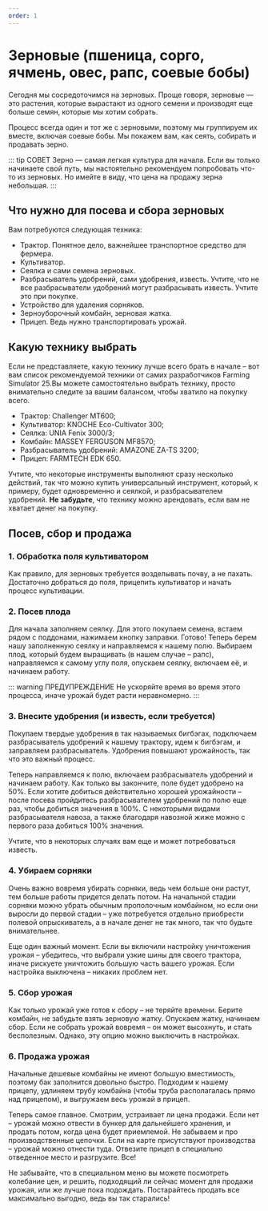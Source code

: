 ```yaml
---
order: 1
---
```

# Зерновые (пшеница, сорго, ячмень, овес, рапс, соевые бобы)

Сегодня мы сосредоточимся на зерновых. Проще говоря, зерновые — это растения, которые вырастают из одного семени и производят еще больше семян, которые мы хотим собрать.

Процесс всегда один и тот же с зерновыми, поэтому мы группируем их вместе, включая соевые бобы. Мы покажем вам, как сеять, собирать и продавать зерно.

::: tip СОВЕТ
Зерно — самая легкая культура для начала. Если вы только начинаете свой путь, мы настоятельно рекомендуем попробовать что-то из зерновых.
Но имейте в виду, что цена на продажу зерна небольшая.
:::

## Что нужно для посева и сбора зерновых

Вам потребуются следующая техника:

- Трактор. Понятное дело, важнейшее транспортное средство для фермера.
- Культиватор.
- Сеялка и сами семена зерновых.
- Разбрасыватель удобрений, сами удобрения, известь. Учтите, что не все разбрасыватели удобрений могут разбрасывать известь.  Учтите это при покупке.
- Устройство для удаления сорняков.
- Зерноуборочный комбайн, зерновая жатка.
- Прицеп. Ведь нужно транспортировать урожай.

## Какую технику выбрать

Если не представляете, какую технику лучше всего брать в начале – вот вам список рекомендуемой техники от самих разработчиков Farming Simulator 25.Вы можете самостоятельно выбрать технику, просто внимательно следите за вашим балансом, чтобы хватило на покупку всего.

- Трактор: Challenger MT600;
- Культиватор: KNOCHE Eco-Cultivator 300;
- Сеялка: UNIA Fenix 3000/3;
- Комбайн: MASSEY FERGUSON MF8570;
- Разбрасыватель удобрений: AMAZONE ZA-TS 3200;
- Прицеп: FARMTECH EDK 650.

Учтите, что некоторые инструменты выполняют сразу несколько действий, так что можно купить универсальный инструмент, который, к примеру, будет одновременно и сеялкой, и разбрасывателем удобрений.
**Не забудьте**, что технику можно арендовать, если вам не хватает денег на покупку.

## Посев, сбор и продажа

### 1. Обработка поля культиватором

Как правило, для зерновых требуется возделывать почву, а не пахать. Достаточно добраться до поля, прицепить культиватор и начать процесс культивации.

### 2. Посев плода

Для начала заполняем сеялку. Для этого покупаем семена, встаем рядом с поддонами, нажимаем кнопку заправки. Готово! Теперь берем нашу заполненную сеялку и направляемся к нашему полю. Выбираем плод, который будем выращивать (в нашем случае – рапс), направляемся к самому углу поля, опускаем сеялку, включаем её, и начинаем работу.

::: warning ПРЕДУПРЕЖДЕНИЕ
Не ускоряйте время во время этого процесса, иначе урожай будет расти неравномерно.
:::

### 3. Внесите удобрения (и известь, если требуется)

Покупаем твердые удобрения в так называемых бигбэгах, подключаем разбрасыватель удобрений к нашему трактору, идем к бигбэгам, и заправляем разбрасыватель. Удобрения повышают урожайность, так что это важный процесс.

Теперь направляемся к полю, включаем разбрасыватель удобрений и начинаем работу. Как только вы закончите, поле будет удобрено на 50%. Если хотите добиться действительно хорошей урожайности – после посева пройдитесь разбрасывателем удобрений по полю еще раз, чтобы добиться значения в 100%. С некоторыми видами разбрасывателя навоза, а также благодаря навозной жиже можно с первого раза добиться 100% значения.

Учтите, что в некоторых случаях вам еще и может потребоваться известь.

### 4. Убираем сорняки

Очень важно вовремя убирать сорняки, ведь чем больше они растут, тем больше работы придется делать потом. На начальной стадии сорняки можно убрать обычным прополочным комбайном, но если они выросли до первой стадии – уже потребуется отдельно приобрести полевой опрыскиватель, а в начале денег не так много, так что будьте внимательнее.

Еще один важный момент. Если вы включили настройку уничтожения урожая – убедитесь, что выбрали узкие шины для своего трактора, иначе рискуете уничтожить большую часть вашего урожая. Если настройка выключена – никаких проблем нет.

### 5. Сбор урожая

Как только урожай уже готов к сбору – не теряйте времени. Берите комбайн, не забудьте взять зерновую жатку. Опускаем жатку, начинаем сбор. Если не собрать урожай вовремя – он может высохнуть, и стать бесполезным. Однако, эту опцию можно выключить в настройках.

### 6. Продажа урожая

Начальные дешевые комбайны не имеют большую вместимость, поэтому бак заполнится довольно быстро. Подходим к нашему прицепу, удлиняем трубу комбайна (чтобы труба располагалась прямо над прицепом), и выгружаем весь урожай в прицеп.

Теперь самое главное. Смотрим, устраивает ли цена продажи. Если нет – урожай можно отвести в бункер для дальнейшего хранения, и продать потом, когда цена будет приемлемой. Не забываем и про производственные цепочки. Если на карте присутствуют производства – урожай можно отнести туда. Отвезите прицеп в специально отведенное место и разгрузите. Все!

Не забывайте, что в специальном меню вы можете посмотреть колебание цен, и решить, подходящий ли сейчас момент для продажи урожая, или же лучше пока подождать. Постарайтесь продать все максимально выгодно, ведь вы так старались!
